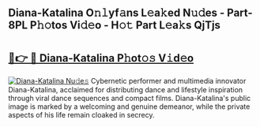 ## Diana-Katalina O𝚗𝚕yf𝚊ns L𝚎a𝚔ed N𝚞𝚍es - Part-8PL P𝚑𝚘tos Vi𝚍𝚎o - H𝚘𝚝 Part L𝚎a𝚔s QjTjs

# <h2><a href="http://kf3jcd.oniu.top/?m=Diana-Katalina">🔗👉 🔴 Diana-Katalina P𝚑ot𝚘𝚜 V𝚒d𝚎o</a></h2>

[![Diana-Katalina Nu𝚍e𝚜](https://i.imgur.com/0qMVB7G.gif)](http://kf3jcd.oniu.top/?m=Diana-Katalina)
Cybernetic performer and multimedia innovator Diana-Katalina, acclaimed for distributing dance and lifestyle inspiration through viral dance sequences and compact films. Diana-Katalina's public image is marked by a welcoming and genuine demeanor, while the private aspects of his life remain cloaked in secrecy.  
